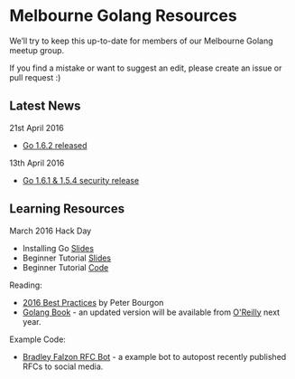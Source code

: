 # Melbourne Golang Resources

We’ll try to keep this up-to-date for members of our Melbourne Golang meetup group.

If you find a mistake or want to suggest an edit, please create an issue or pull request :)

## Latest News

21st April 2016

* [Go 1.6.2 released](https://groups.google.com/forum/#!topic/golang-announce/8FwSHbMTEjQ)

13th April 2016

* [Go 1.6.1 & 1.5.4 security release](https://groups.google.com/forum/#!topic/golang-announce/9eqIHqaWvck)

## Learning Resources

March 2016 Hack Day

* Installing Go [Slides](https://docs.google.com/presentation/d/1-71yD-MNlg44ve6hj4BBrgB7RDt2DY1irgQAMyTZJs8/edit?usp=sharing)
* Beginner Tutorial [Slides](https://docs.google.com/presentation/d/1ZA-c7yi-ojTWCFmNj27L2TMuedzhC31Lv5g9JZNzPFo/edit?usp=sharing)
* Beginner Tutorial [Code](https://github.com/leahgarrett/hack-day-tutorial)

Reading:

* [2016 Best Practices](https://peter.bourgon.org/go-best-practices-2016/) by Peter Bourgon
* [Golang Book](https://www.golang-book.com/books/intro) - an updated version will be available from [O'Reilly](http://shop.oreilly.com/product/0636920046516.do) next year.

Example Code:

* [Bradley Falzon RFC Bot](https://github.com/bradleyfalzon/rfc-bot) - a example bot to autopost recently published RFCs to social media.
